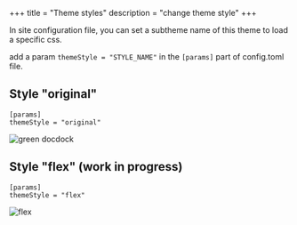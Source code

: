 +++
title = "Theme styles"
description = "change theme style"
+++

In site configuration file, you can set a subtheme name of this theme to load a specific css.

add a param `themeStyle = "STYLE_NAME"` in the `[params]` part of config.toml file.


## Style "original"
```
[params]
themeStyle = "original"
```

![green docdock](/variant-gray.png)

## Style "flex" (work in progress)
```
[params]
themeStyle = "flex"
```

![flex](/style-flex.png)

